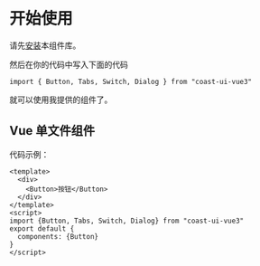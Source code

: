 # 开始使用

请先[安装](#/doc/install)本组件库。

然后在你的代码中写入下面的代码

```
import { Button, Tabs, Switch, Dialog } from "coast-ui-vue3"
```

就可以使用我提供的组件了。

## Vue 单文件组件

代码示例：

```
<template>
  <div>
    <Button>按钮</Button>
  </div>
</template>
<script>
import {Button, Tabs, Switch, Dialog} from "coast-ui-vue3"
export default {
  components: {Button}
}
</script>
```
